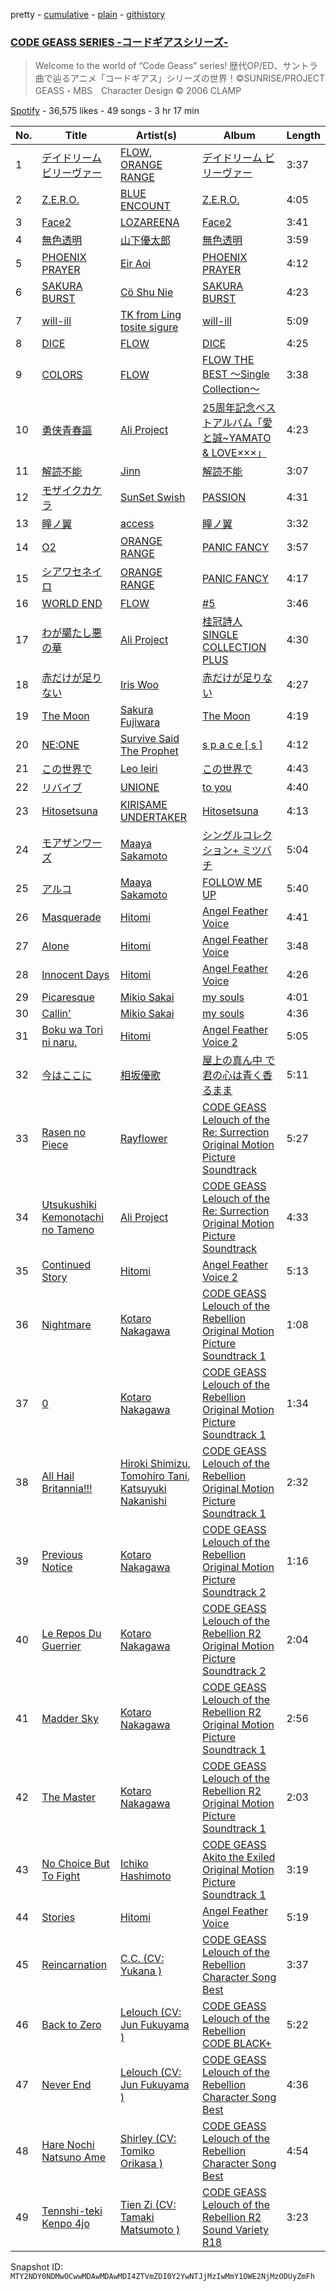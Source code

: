pretty - [cumulative](/playlists/cumulative/37i9dQZF1DX05YNpFuDzLK.md) - [plain](/playlists/plain/37i9dQZF1DX05YNpFuDzLK) - [githistory](https://github.githistory.xyz/mackorone/spotify-playlist-archive/blob/main/playlists/plain/37i9dQZF1DX05YNpFuDzLK)

### [CODE GEASS SERIES \-コードギアスシリーズ\-](https://open.spotify.com/playlist/37i9dQZF1DX05YNpFuDzLK)

> Welcome to the world of “Code Geass” series!  歴代OP/ED、サントラ曲で辿るアニメ「コードギアス」シリーズの世界！©SUNRISE/PROJECT GEASS・MBS　Character Design © 2006 CLAMP

[Spotify](https://open.spotify.com/user/spotify) - 36,575 likes - 49 songs - 3 hr 17 min

| No. | Title | Artist(s) | Album | Length |
|---|---|---|---|---|
| 1 | [デイドリーム ビリーヴァー](https://open.spotify.com/track/1IUpg0s2PNb5IQCjC8f3hj) | [FLOW](https://open.spotify.com/artist/3w2HqkKa6upwuXEULtGvnY), [ORANGE RANGE](https://open.spotify.com/artist/4upiYMjsFfLRieGo8RVRzD) | [デイドリーム ビリーヴァー](https://open.spotify.com/album/4pHB7QiyMIyOrzaToBoS3d) | 3:37 |
| 2 | [Z.E.R.O.](https://open.spotify.com/track/72q1f85sG2GZRo3i9GdkOg) | [BLUE ENCOUNT](https://open.spotify.com/artist/1CWmF1EcrKoWIbZt9Ivfg2) | [Z.E.R.O.](https://open.spotify.com/album/1Oz6fVlYIPMO4VKT8UmPPx) | 4:05 |
| 3 | [Face2](https://open.spotify.com/track/5N1bKDzbdCKnReop9O2YEG) | [LOZAREENA](https://open.spotify.com/artist/5lRAsaQysYDBzpa1CT0qwV) | [Face2](https://open.spotify.com/album/15eTxMxc2yzCOC4wveboLD) | 3:41 |
| 4 | [無色透明](https://open.spotify.com/track/77aCXRxRhlcMod8dJLPIAB) | [山下優太郎](https://open.spotify.com/artist/2jxEVw1ciKVmQzo1EK0KUO) | [無色透明](https://open.spotify.com/album/3m41noXBvwKfjJCDbeNUve) | 3:59 |
| 5 | [PHOENIX PRAYER](https://open.spotify.com/track/034PmlTJzGmjITEBl80ya8) | [Eir Aoi](https://open.spotify.com/artist/18moNotPmBWa2YZtRnIoZ3) | [PHOENIX PRAYER](https://open.spotify.com/album/3sF10xHFVzOntlAtqkuB3Q) | 4:12 |
| 6 | [SAKURA BURST](https://open.spotify.com/track/7Bqj9jdgaxttbxVecvlZG3) | [Cö Shu Nie](https://open.spotify.com/artist/0LlH6J1tj2TPq7AlwXAkY5) | [SAKURA BURST](https://open.spotify.com/album/2xlpUnAnG5YBAOqbDPld0z) | 4:23 |
| 7 | [will\-ill](https://open.spotify.com/track/7fJ1M28qRsUjSk8r0kKNv3) | [TK from Ling tosite sigure](https://open.spotify.com/artist/3B9O5mYYw89fFXkwKh7jCS) | [will\-ill](https://open.spotify.com/album/3KsCE9aD7Po22BP79o3kt0) | 5:09 |
| 8 | [DICE](https://open.spotify.com/track/1xm4MuXmiLz4KKKx5nqBHD) | [FLOW](https://open.spotify.com/artist/3w2HqkKa6upwuXEULtGvnY) | [DICE](https://open.spotify.com/album/73xTnF27ekpsPFm42Zs2J1) | 4:25 |
| 9 | [COLORS](https://open.spotify.com/track/6bPPyigCphBBQ9781j6eKM) | [FLOW](https://open.spotify.com/artist/3w2HqkKa6upwuXEULtGvnY) | [FLOW THE BEST 〜Single Collection〜](https://open.spotify.com/album/0EWoUxWh0SqcK0jN6UTbFc) | 3:38 |
| 10 | [勇侠青春謳](https://open.spotify.com/track/7tbS1FAMmd8fNXQVzvDsWl) | [Ali Project](https://open.spotify.com/artist/1kCSjswFJFcjTauk0sKaOn) | [25周年記念ベストアルバム「愛と誠\~YAMATO & LOVE×××」](https://open.spotify.com/album/1C8RqCYhu5i4Mr827fe0R5) | 4:23 |
| 11 | [解読不能](https://open.spotify.com/track/0TKKGAyysdP5DTxc3zRuCW) | [Jinn](https://open.spotify.com/artist/1ve6qu9hbhEB8BMQwBUzYf) | [解読不能](https://open.spotify.com/album/7hLgA6PTXN6K1CgMkQlfFS) | 3:07 |
| 12 | [モザイクカケラ](https://open.spotify.com/track/4IoTVvCLzgLXLsqIFMDPQU) | [SunSet Swish](https://open.spotify.com/artist/6BP2pX1i8U6yZHXRvStQ74) | [PASSION](https://open.spotify.com/album/5F9k7boN03RGQSvDePJ2ri) | 4:31 |
| 13 | [瞳ノ翼](https://open.spotify.com/track/1WsJa8gcDaN98fKWjkzACu) | [access](https://open.spotify.com/artist/3lm6JsSicTww5h33Yvee1H) | [瞳ノ翼](https://open.spotify.com/album/3VZC8ZQhXC0ssXkXG3SjmR) | 3:32 |
| 14 | [O2](https://open.spotify.com/track/4RMQc14Cq14LmPpKXtFDHx) | [ORANGE RANGE](https://open.spotify.com/artist/4upiYMjsFfLRieGo8RVRzD) | [PANIC FANCY](https://open.spotify.com/album/0bcznv62ho46F3dl6paFG7) | 3:57 |
| 15 | [シアワセネイロ](https://open.spotify.com/track/1rEFlimO0JqcvsAtPUT0ho) | [ORANGE RANGE](https://open.spotify.com/artist/4upiYMjsFfLRieGo8RVRzD) | [PANIC FANCY](https://open.spotify.com/album/0bcznv62ho46F3dl6paFG7) | 4:17 |
| 16 | [WORLD END](https://open.spotify.com/track/4wODMeGBAwLAmq0zSAb8Z3) | [FLOW](https://open.spotify.com/artist/3w2HqkKa6upwuXEULtGvnY) | [\#5](https://open.spotify.com/album/0Q1yRFAqGMM58SjTyPT3xV) | 3:46 |
| 17 | [わが臈たし悪の華](https://open.spotify.com/track/3MJqgOdP2nNb8QzfIaV0io) | [Ali Project](https://open.spotify.com/artist/1kCSjswFJFcjTauk0sKaOn) | [桂冠詩人 SINGLE COLLECTION PLUS](https://open.spotify.com/album/004c28tUoHBiyAxdzO0z8e) | 4:30 |
| 18 | [赤だけが足りない](https://open.spotify.com/track/374bDeFT5PC3fU85QWTCKm) | [Iris Woo](https://open.spotify.com/artist/7x2hNYu3nbbyMnete3M0fD) | [赤だけが足りない](https://open.spotify.com/album/1wYav487ZMFUiun6Yorv0n) | 4:27 |
| 19 | [The Moon](https://open.spotify.com/track/7nq9fkctKub9nIIqDKpRhi) | [Sakura Fujiwara](https://open.spotify.com/artist/5tvnQkP9zNAqYW2YKYk1Et) | [The Moon](https://open.spotify.com/album/3goHvNnTtAc9tjR7omOQV5) | 4:19 |
| 20 | [NE:ONE](https://open.spotify.com/track/0ztVNfGIcqDHjdirjwfgfS) | [Survive Said The Prophet](https://open.spotify.com/artist/7zyObVag8rUjItn71SkIrh) | [s p a c e \[ s \]](https://open.spotify.com/album/0CgeV903VAMyVTcNF19q4E) | 4:12 |
| 21 | [この世界で](https://open.spotify.com/track/7gc2ze99EAjltx0xGHGeOJ) | [Leo Ieiri](https://open.spotify.com/artist/1XErHyc10VN8bfGKma1Yyc) | [この世界で](https://open.spotify.com/album/5A7FOGWsOo8PzO7esUjWod) | 4:43 |
| 22 | [リバイブ](https://open.spotify.com/track/2iAuRpS8lYGbvUd4btwQbH) | [UNIONE](https://open.spotify.com/artist/6UNEONDXoi7dQe8ulQFvXP) | [to you](https://open.spotify.com/album/2b30EqsUhNCzQTiJWp7iwL) | 4:40 |
| 23 | [Hitosetsuna](https://open.spotify.com/track/0nKjf8xi22YPsydQGjzw4I) | [KIRISAME UNDERTAKER](https://open.spotify.com/artist/5agDcxQPrOM2JFidxNQ4NF) | [Hitosetsuna](https://open.spotify.com/album/6lcJmvue3dW1OOYfAyl5S0) | 4:13 |
| 24 | [モアザンワーズ](https://open.spotify.com/track/58uHwdDL4KmEjHuuTKqMyS) | [Maaya Sakamoto](https://open.spotify.com/artist/4zT3gUH3Xb50swQKT4E9vw) | [シングルコレクション+ ミツバチ](https://open.spotify.com/album/6RLHiCgqAnKz0yGIO8bDAP) | 5:04 |
| 25 | [アルコ](https://open.spotify.com/track/4kYA4Y4D89TnnsCf0xYBRy) | [Maaya Sakamoto](https://open.spotify.com/artist/4zT3gUH3Xb50swQKT4E9vw) | [FOLLOW ME UP](https://open.spotify.com/album/7MQ0R1cgZTkGqxh0cZ1H0y) | 5:40 |
| 26 | [Masquerade](https://open.spotify.com/track/6I9597JrKM4DeS25WBYoYK) | [Hitomi](https://open.spotify.com/artist/63W3HOGwdbtIHC6LWG2Obc) | [Angel Feather Voice](https://open.spotify.com/album/6Fmcfn2D9qlWAW1JpOX5og) | 4:41 |
| 27 | [Alone](https://open.spotify.com/track/1DA9OD3afK1Q6LCKD0pt3f) | [Hitomi](https://open.spotify.com/artist/63W3HOGwdbtIHC6LWG2Obc) | [Angel Feather Voice](https://open.spotify.com/album/6Fmcfn2D9qlWAW1JpOX5og) | 3:48 |
| 28 | [Innocent Days](https://open.spotify.com/track/62bzDxqo0vC31AL3lfjv3Q) | [Hitomi](https://open.spotify.com/artist/63W3HOGwdbtIHC6LWG2Obc) | [Angel Feather Voice](https://open.spotify.com/album/6Fmcfn2D9qlWAW1JpOX5og) | 4:26 |
| 29 | [Picaresque](https://open.spotify.com/track/4hl2IKRPMWYMpI4EXnJDFm) | [Mikio Sakai](https://open.spotify.com/artist/6KFocrrFAPX0HOIsRQG9Hr) | [my souls](https://open.spotify.com/album/7Bw1OfGpVCcKBqSa9B8jSX) | 4:01 |
| 30 | [Callin'](https://open.spotify.com/track/7beDzK8J9846WEcbOLObWx) | [Mikio Sakai](https://open.spotify.com/artist/6KFocrrFAPX0HOIsRQG9Hr) | [my souls](https://open.spotify.com/album/7Bw1OfGpVCcKBqSa9B8jSX) | 4:36 |
| 31 | [Boku wa Tori ni naru.](https://open.spotify.com/track/6mbVx8hwoF9D5lugaGBlia) | [Hitomi](https://open.spotify.com/artist/63W3HOGwdbtIHC6LWG2Obc) | [Angel Feather Voice 2](https://open.spotify.com/album/2MpUgcKkLgZ0xKzUoaXHNh) | 5:05 |
| 32 | [今はここに](https://open.spotify.com/track/6y0aFx8yruYbEZf8wk8Wkz) | [相坂優歌](https://open.spotify.com/artist/3s96N2VlNLmsyVyDoG8vyS) | [屋上の真ん中 で君の心は青く香るまま](https://open.spotify.com/album/2IYqL8Oei8sUMUFhHAuULL) | 5:11 |
| 33 | [Rasen no Piece](https://open.spotify.com/track/2b8uJcvvAn6T6eE1mFoPpF) | [Rayflower](https://open.spotify.com/artist/1GDSfCGBESdvPvas0YT7Q9) | [CODE GEASS Lelouch of the Re: Surrection Original Motion Picture Soundtrack](https://open.spotify.com/album/6MwT7LUJJd2S4A15RXXW4D) | 5:27 |
| 34 | [Utsukushiki Kemonotachi no Tameno](https://open.spotify.com/track/1KNWZvBfFjhJjFu8V0c9i9) | [Ali Project](https://open.spotify.com/artist/1kCSjswFJFcjTauk0sKaOn) | [CODE GEASS Lelouch of the Re: Surrection Original Motion Picture Soundtrack](https://open.spotify.com/album/6MwT7LUJJd2S4A15RXXW4D) | 4:33 |
| 35 | [Continued Story](https://open.spotify.com/track/4TXiq6zA8ODPU53eZa3ciT) | [Hitomi](https://open.spotify.com/artist/63W3HOGwdbtIHC6LWG2Obc) | [Angel Feather Voice 2](https://open.spotify.com/album/2MpUgcKkLgZ0xKzUoaXHNh) | 5:13 |
| 36 | [Nightmare](https://open.spotify.com/track/69nBCHDGbabrsB3U4cd7ww) | [Kotaro Nakagawa](https://open.spotify.com/artist/799szdFb1vmNTMYNDRjmo8) | [CODE GEASS Lelouch of the Rebellion Original Motion Picture Soundtrack 1](https://open.spotify.com/album/2L4B0cobrQ4MN2RvsuvJRx) | 1:08 |
| 37 | [0](https://open.spotify.com/track/02hdgBvnsxl6D71uQp8S69) | [Kotaro Nakagawa](https://open.spotify.com/artist/799szdFb1vmNTMYNDRjmo8) | [CODE GEASS Lelouch of the Rebellion Original Motion Picture Soundtrack 1](https://open.spotify.com/album/2L4B0cobrQ4MN2RvsuvJRx) | 1:34 |
| 38 | [All Hail Britannia!!!](https://open.spotify.com/track/2pObSgvDiOH6NKZ5I1tizv) | [Hiroki Shimizu](https://open.spotify.com/artist/3zaEEHGD7JQvL9hjrwvN8R), [Tomohiro Tani](https://open.spotify.com/artist/2Zae3KV8yA0TUeBG0LTI3S), [Katsuyuki Nakanishi](https://open.spotify.com/artist/1QGyzEPrZ6n0jOAVIAiXSF) | [CODE GEASS Lelouch of the Rebellion Original Motion Picture Soundtrack 1](https://open.spotify.com/album/2L4B0cobrQ4MN2RvsuvJRx) | 2:32 |
| 39 | [Previous Notice](https://open.spotify.com/track/1TEsJpkMbjKcsjZDo0I0Mp) | [Kotaro Nakagawa](https://open.spotify.com/artist/799szdFb1vmNTMYNDRjmo8) | [CODE GEASS Lelouch of the Rebellion Original Motion Picture Soundtrack 2](https://open.spotify.com/album/1tjAa8I8rFlgavizBlAGdc) | 1:16 |
| 40 | [Le Repos Du Guerrier](https://open.spotify.com/track/2EfMbaegBn2AbIn0qb5Jx1) | [Kotaro Nakagawa](https://open.spotify.com/artist/799szdFb1vmNTMYNDRjmo8) | [CODE GEASS Lelouch of the Rebellion R2 Original Motion Picture Soundtrack 2](https://open.spotify.com/album/3IIFkA4CF46RTRyiDUz4tx) | 2:04 |
| 41 | [Madder Sky](https://open.spotify.com/track/3nnWqdILtY4y8lRwFWt3te) | [Kotaro Nakagawa](https://open.spotify.com/artist/799szdFb1vmNTMYNDRjmo8) | [CODE GEASS Lelouch of the Rebellion R2 Original Motion Picture Soundtrack 1](https://open.spotify.com/album/7K6HBIP6UWOBYbPw9dTaj5) | 2:56 |
| 42 | [The Master](https://open.spotify.com/track/1F40AeZQaerwAPy2kKVcFD) | [Kotaro Nakagawa](https://open.spotify.com/artist/799szdFb1vmNTMYNDRjmo8) | [CODE GEASS Lelouch of the Rebellion R2 Original Motion Picture Soundtrack 1](https://open.spotify.com/album/7K6HBIP6UWOBYbPw9dTaj5) | 2:03 |
| 43 | [No Choice But To Fight](https://open.spotify.com/track/1rx42qnXkwokP9FzbJEw0u) | [Ichiko Hashimoto](https://open.spotify.com/artist/4wTSNilt4EsffHSJrcnwbQ) | [CODE GEASS Akito the Exiled Original Motion Picture Soundtrack 1](https://open.spotify.com/album/5Ev0jcgJU0cr2aQHX57xlb) | 3:19 |
| 44 | [Stories](https://open.spotify.com/track/1nS1lUTYXp6gO3ssPSKGU1) | [Hitomi](https://open.spotify.com/artist/63W3HOGwdbtIHC6LWG2Obc) | [Angel Feather Voice](https://open.spotify.com/album/6Fmcfn2D9qlWAW1JpOX5og) | 5:19 |
| 45 | [Reincarnation](https://open.spotify.com/track/12srKVFG1yH6NgwUDkZEb1) | [C.C\. \(CV: Yukana \)](https://open.spotify.com/artist/691JYAhPBHp8g0EwVoTDSa) | [CODE GEASS Lelouch of the Rebellion Character Song Best](https://open.spotify.com/album/0QgYZkEZ7hUlKrZKyrZTh1) | 3:37 |
| 46 | [Back to Zero](https://open.spotify.com/track/1DgCZzMrcroQTWWaALo1ey) | [Lelouch \(CV: Jun Fukuyama \)](https://open.spotify.com/artist/28W6ugaQgusYHGOLU168c0) | [CODE GEASS Lelouch of the Rebellion CODE BLACK+](https://open.spotify.com/album/4p7rhqRaSDuov2a5v0arKu) | 5:22 |
| 47 | [Never End](https://open.spotify.com/track/2lAg8s3QxxgsTLReuocXGY) | [Lelouch \(CV: Jun Fukuyama \)](https://open.spotify.com/artist/28W6ugaQgusYHGOLU168c0) | [CODE GEASS Lelouch of the Rebellion Character Song Best](https://open.spotify.com/album/0QgYZkEZ7hUlKrZKyrZTh1) | 4:36 |
| 48 | [Hare Nochi Natsuno Ame](https://open.spotify.com/track/3gbLkvIDHDEhVyI5Qw3vgU) | [Shirley \(CV: Tomiko Orikasa \)](https://open.spotify.com/artist/4oyLv4lmkKLcW9jBnGuqiU) | [CODE GEASS Lelouch of the Rebellion Character Song Best](https://open.spotify.com/album/0QgYZkEZ7hUlKrZKyrZTh1) | 4:54 |
| 49 | [Tennshi\-teki Kenpo 4jo](https://open.spotify.com/track/3x1z93295mcnEZsTkfCuqh) | [Tien Zi \(CV: Tamaki Matsumoto \)](https://open.spotify.com/artist/2IdIiAuUpBAxUuzLxqdb0D) | [CODE GEASS Lelouch of the Rebellion R2 Sound Variety R18](https://open.spotify.com/album/2podOQX7M5J1FsjN4u2W6V) | 3:23 |

Snapshot ID: `MTY2NDY0NDMwOCwwMDAwMDAwMDI4ZTVmZDI0Y2YwNTJjMzIwMmY1OWE2NjMzODUyZmFh`
